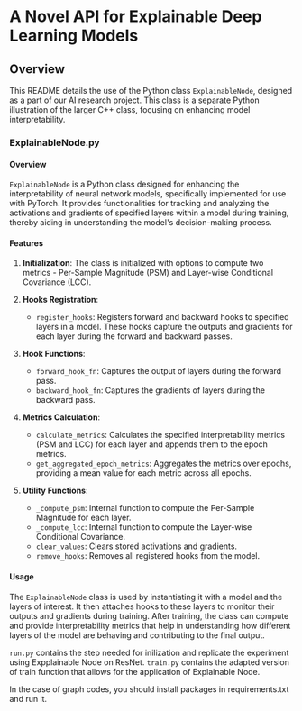 # A Novel API for Explainable Deep Learning Models

## Overview
This README details the use of the Python class `ExplainableNode`, designed as a part of our AI research project. This class is a separate Python illustration of the larger C++ class, focusing on enhancing model interpretability.

### ExplainableNode.py

#### Overview
`ExplainableNode` is a Python class designed for enhancing the interpretability of neural network models, specifically implemented for use with PyTorch. It provides functionalities for tracking and analyzing the activations and gradients of specified layers within a model during training, thereby aiding in understanding the model's decision-making process.

#### Features
1. **Initialization**: The class is initialized with options to compute two metrics - Per-Sample Magnitude (PSM) and Layer-wise Conditional Covariance (LCC).

2. **Hooks Registration**: 
    - `register_hooks`: Registers forward and backward hooks to specified layers in a model. These hooks capture the outputs and gradients for each layer during the forward and backward passes.

3. **Hook Functions**: 
    - `forward_hook_fn`: Captures the output of layers during the forward pass.
    - `backward_hook_fn`: Captures the gradients of layers during the backward pass.

4. **Metrics Calculation**:
    - `calculate_metrics`: Calculates the specified interpretability metrics (PSM and LCC) for each layer and appends them to the epoch metrics.
    - `get_aggregated_epoch_metrics`: Aggregates the metrics over epochs, providing a mean value for each metric across all epochs.

5. **Utility Functions**: 
    - `_compute_psm`: Internal function to compute the Per-Sample Magnitude for each layer.
    - `_compute_lcc`: Internal function to compute the Layer-wise Conditional Covariance.
    - `clear_values`: Clears stored activations and gradients.
    - `remove_hooks`: Removes all registered hooks from the model.

#### Usage
The `ExplainableNode` class is used by instantiating it with a model and the layers of interest. It then attaches hooks to these layers to monitor their outputs and gradients during training. After training, the class can compute and provide interpretability metrics that help in understanding how different layers of the model are behaving and contributing to the final output.

`run.py` contains the step needed for inilization and replicate the experiment using Expplainable Node on ResNet.
`train.py` contains the adapted version of train function that allows for the application of Explainable Node.

In the case of graph codes, you should install packages in requirements.txt and run it.
